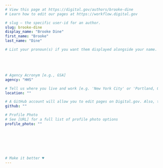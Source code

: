 ```yaml
---
# View this page at https://digital.gov/authors/brooke-dine
# Learn how to edit our pages at https://workflow.digital.gov

# slug — the specific user-id for an author.
slug: brooke-dine
display_name: "Brooke Dine"
first_name: "Brooke"
last_name: "Dine"

# List your pronoun(s) if you want them displayed alongside your name. If blank, we'll use just your name. Learn more http://mypronouns.org





# Agency Acronym [e.g., GSA]
agency: "HHS"

# Tell us where you live and work [e.g. 'New York City' or 'Portland, OR']
location: ""

# A GitHub account will allow you to edit pages on Digital.gov. Also, the image used in your GitHub account can be used to populate your digital.gov profile photo. Learn more about getting a Github account at [URL]
github: ""

# Profile Photo
# See [URL] for a full list of profile photo options
profile_photo: ""







# Make it better ♥
---
```

